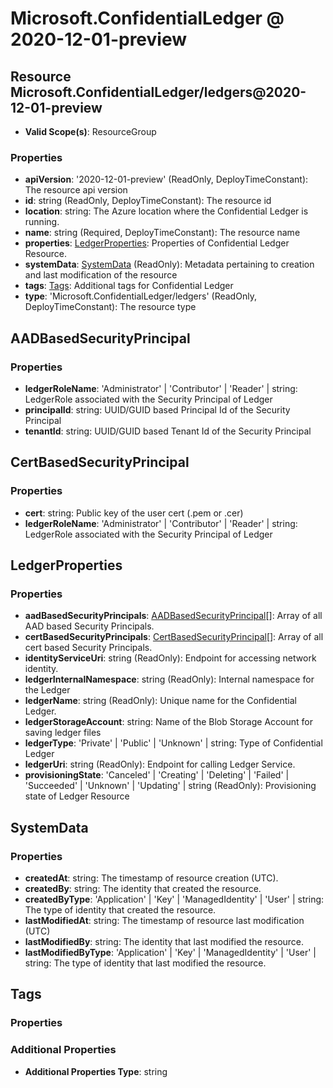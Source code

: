 # Microsoft.ConfidentialLedger @ 2020-12-01-preview

## Resource Microsoft.ConfidentialLedger/ledgers@2020-12-01-preview
* **Valid Scope(s)**: ResourceGroup
### Properties
* **apiVersion**: '2020-12-01-preview' (ReadOnly, DeployTimeConstant): The resource api version
* **id**: string (ReadOnly, DeployTimeConstant): The resource id
* **location**: string: The Azure location where the Confidential Ledger is running.
* **name**: string (Required, DeployTimeConstant): The resource name
* **properties**: [LedgerProperties](#ledgerproperties): Properties of Confidential Ledger Resource.
* **systemData**: [SystemData](#systemdata) (ReadOnly): Metadata pertaining to creation and last modification of the resource
* **tags**: [Tags](#tags): Additional tags for Confidential Ledger
* **type**: 'Microsoft.ConfidentialLedger/ledgers' (ReadOnly, DeployTimeConstant): The resource type

## AADBasedSecurityPrincipal
### Properties
* **ledgerRoleName**: 'Administrator' | 'Contributor' | 'Reader' | string: LedgerRole associated with the Security Principal of Ledger
* **principalId**: string: UUID/GUID based Principal Id of the Security Principal
* **tenantId**: string: UUID/GUID based Tenant Id of the Security Principal

## CertBasedSecurityPrincipal
### Properties
* **cert**: string: Public key of the user cert (.pem or .cer)
* **ledgerRoleName**: 'Administrator' | 'Contributor' | 'Reader' | string: LedgerRole associated with the Security Principal of Ledger

## LedgerProperties
### Properties
* **aadBasedSecurityPrincipals**: [AADBasedSecurityPrincipal](#aadbasedsecurityprincipal)[]: Array of all AAD based Security Principals.
* **certBasedSecurityPrincipals**: [CertBasedSecurityPrincipal](#certbasedsecurityprincipal)[]: Array of all cert based Security Principals.
* **identityServiceUri**: string (ReadOnly): Endpoint for accessing network identity.
* **ledgerInternalNamespace**: string (ReadOnly): Internal namespace for the Ledger
* **ledgerName**: string (ReadOnly): Unique name for the Confidential Ledger.
* **ledgerStorageAccount**: string: Name of the Blob Storage Account for saving ledger files
* **ledgerType**: 'Private' | 'Public' | 'Unknown' | string: Type of Confidential Ledger
* **ledgerUri**: string (ReadOnly): Endpoint for calling Ledger Service.
* **provisioningState**: 'Canceled' | 'Creating' | 'Deleting' | 'Failed' | 'Succeeded' | 'Unknown' | 'Updating' | string (ReadOnly): Provisioning state of Ledger Resource

## SystemData
### Properties
* **createdAt**: string: The timestamp of resource creation (UTC).
* **createdBy**: string: The identity that created the resource.
* **createdByType**: 'Application' | 'Key' | 'ManagedIdentity' | 'User' | string: The type of identity that created the resource.
* **lastModifiedAt**: string: The timestamp of resource last modification (UTC)
* **lastModifiedBy**: string: The identity that last modified the resource.
* **lastModifiedByType**: 'Application' | 'Key' | 'ManagedIdentity' | 'User' | string: The type of identity that last modified the resource.

## Tags
### Properties
### Additional Properties
* **Additional Properties Type**: string

